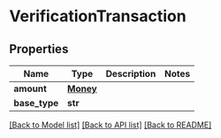 # VerificationTransaction

## Properties
Name | Type | Description | Notes
------------ | ------------- | ------------- | -------------
**amount** | [**Money**](Money.md) |  | 
**base_type** | **str** |  | 

[[Back to Model list]](../README.md#documentation-for-models) [[Back to API list]](../README.md#documentation-for-api-endpoints) [[Back to README]](../README.md)


